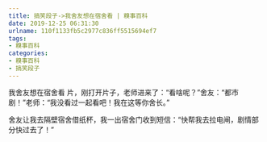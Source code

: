 ```yaml
---
title: 搞笑段子->我舍友想在宿舍看 | 糗事百科
date: 2019-12-25 06:31:30
urlname: 110f1133fb5c2977c836ff5515694ef7
tags: 
- 糗事百科
categories:
- 糗事百科
- 搞笑段子
---
```

我舍友想在宿舍看 片，刚打开片子，老师进来了：“看啥呢？”舍友：“都市剧！”老师：“我没看过一起看吧！我在这等你舍长。”

舍友让我去隔壁宿舍借纸杯，我一出宿舍门收到短信：“快帮我去拉电闸，剧情部分快过去了！”


